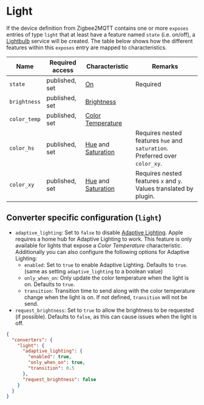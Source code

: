 # Light

If the device definition from Zigbee2MQTT contains one or more `exposes` entries of type `light` that at least have a feature named `state` (i.e. on/off), a [Lightbulb](https://developers.homebridge.io/#/service/Lightbulb) service will be created.
The table below shows how the different features within this `exposes` entry are mapped to characteristics.

| Name | Required access | Characteristic | Remarks |
|-|-|-|-|
| `state` | published, set | [On](https://developers.homebridge.io/#/characteristic/On) | Required |
| `brightness` | published, set | [Brightness](https://developers.homebridge.io/#/characteristic/Brightness) | |
| `color_temp` | published, set | [Color Temperature](https://developers.homebridge.io/#/characteristic/ColorTemperature) | |
| `color_hs` | published, set | [Hue](https://developers.homebridge.io/#/characteristic/Hue) and [Saturation](https://developers.homebridge.io/#/characteristic/Saturation) | Requires nested features `hue` and `saturation`. Preferred over `color_xy`. |
| `color_xy` | published, set | [Hue](https://developers.homebridge.io/#/characteristic/Hue) and [Saturation](https://developers.homebridge.io/#/characteristic/Saturation) | Requires nested features `x` and `y`. Values translated by plugin. |

## Converter specific configuration (`light`)

- `adaptive_lighting`: Set to `false` to disable [Adaptive Lighting](https://support.apple.com/guide/iphone/control-accessories-iph0a717a8fd/ios#iph79e72e212). Apple requires a home hub for Adaptive Lighting to work. This feature is only available for lights that expose a *Color Temperature* characteristic.
  Additionally you can also configure the following options for Adaptive Lighting:
  - `enabled`: Set to `true` to enable Adaptive Lighting. Defaults to `true`. (same as setting `adaptive_lighting` to a boolean value)
  - `only_when_on`: Only update the color temperature when the light is on. Defaults to `true`.
  - `transition`: Transition time to send along with the color temperature change when the light is on. If not defined, `transition` will not be send.
- `request_brightness`: Set to `true` to allow the brightness to be requested (if possible). Defaults to `false`, as this can cause issues when the light is off.

```json
{
  "converters": {
    "light": {
      "adaptive_lighting": {
        "enabled": true,
        "only_when_on": true,
        "transition": 0.5
      },
      "request_brightness": false
    }
  }
}
```
